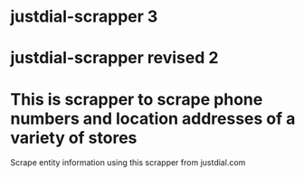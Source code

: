 # justdial-scrapper 3
# justdial-scrapper revised 2
# This is scrapper to scrape phone numbers and location addresses of a variety of stores

Scrape entity information using this scrapper from justdial.com
